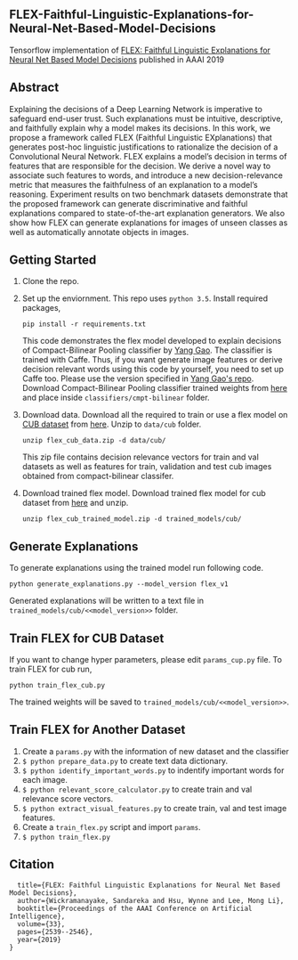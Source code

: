 ## FLEX-Faithful-Linguistic-Explanations-for-Neural-Net-Based-Model-Decisions
Tensorflow implementation of [FLEX: Faithful Linguistic Explanations for Neural Net Based Model Decisions](https://www.aaai.org/ojs/index.php/AAAI/article/view/4100) published in AAAI 2019

## Abstract

Explaining the decisions of a Deep Learning Network is imperative to safeguard end-user trust. Such explanations must be intuitive, descriptive, and faithfully explain why a model makes its decisions. In this work, we propose a framework called FLEX (Faithful Linguistic EXplanations) that generates post-hoc linguistic justifications to rationalize the decision of a Convolutional Neural Network. FLEX explains a model’s decision in terms of features that are responsible for the decision. We derive a novel way to associate such features to words, and introduce a new decision-relevance metric that measures the faithfulness of an explanation to a model’s reasoning. Experiment results on two benchmark datasets demonstrate that the proposed framework can generate discriminative and faithful explanations compared to state-of-the-art explanation generators. We also show how FLEX can generate explanations for images of unseen classes as well as automatically annotate objects in images. 

## Getting Started

1. Clone the repo.

2. Set up the enviornment. This repo uses ``` python 3.5 ```. Install required packages, 

   ```pip install -r requirements.txt```

   This code demonstrates the flex model developed to explain decisions of Compact-Bilinear Pooling classifier by [Yang Gao](https://arxiv.org/abs/1511.06062). The classifier is trained with Caffe. Thus, if you want generate image features or derive decision relevant words using this code by yourself, you need to set up Caffe too. Please use the version specified in [Yang Gao's repo](https://github.com/gy20073/compact_bilinear_pooling/tree/master/caffe-20160312). 
   Download Compact-Bilinear Pooling classifier trained weights from [here](https://drive.google.com/file/d/1fFNu1h3okT4K5KPWSPD4jOVtOly6Utab/view?usp=sharing) and place inside ```classifiers/cmpt-bilinear``` folder.

3. Download data.
   Download all the required to train or use a flex model on [CUB dataset](http://www.vision.caltech.edu/visipedia/CUB-200-2011.html) from [here](https://drive.google.com/file/d/1Ft9zz__7L_MUMxDlEttLaqqMTIqhLZqg/view?usp=sharing). Unzip to ```data/cub``` folder. 
   
   ```unzip flex_cub_data.zip -d data/cub/```
   
   This zip file contains decision relevance vectors for train and val datasets as well as features for train, validation and test cub images obtained from compact-bilinear classifer.
   
4. Download trained flex model.
   Download trained flex model for cub dataset from [here](https://drive.google.com/file/d/1RzFiRFpk8sZW5KBEpdSgVGJlFJvEIDQN/view?usp=sharing) and unzip.
   
   ```unzip flex_cub_trained_model.zip -d trained_models/cub/```

## Generate Explanations

   To generate explanations using the trained model run following code.
   
   ```python generate_explanations.py --model_version flex_v1```
   
   Generated explanations will be written to a text file in ```trained_models/cub/<<model_version>>``` folder.
  
  
 ## Train FLEX for CUB Dataset
 
   If you want to change hyper parameters, please edit ```params_cup.py``` file. To train FLEX for cub run,
   
   ```python train_flex_cub.py```
   
   The trained weights will be saved to ```trained_models/cub/<<model_version>>```.
   
   
  ## Train FLEX for Another Dataset
  
  1. Create a ``` params.py ``` with the information of new dataset and the classifier
  2. ``` $ python prepare_data.py ``` to create text data dictionary.
  3. ``` $ python identify_important_words.py ``` to indentify important words for each image. 
  4. ``` $ python relevant_score_calculator.py ``` to create train and val relevance score vectors.
  5. ``` $ python extract_visual_features.py ``` to create train, val and test image features.
  6. Create a ``` train_flex.py ``` script and import ``` params ```.
  7. ``` $ python train_flex.py ```


## Citation
```@inproceedings{wickramanayake2019flex,
  title={FLEX: Faithful Linguistic Explanations for Neural Net Based Model Decisions},
  author={Wickramanayake, Sandareka and Hsu, Wynne and Lee, Mong Li},
  booktitle={Proceedings of the AAAI Conference on Artificial Intelligence},
  volume={33},
  pages={2539--2546},
  year={2019}
}
```
